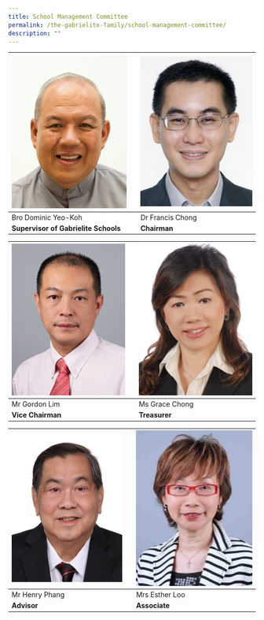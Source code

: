 ```yaml
---
title: School Management Committee
permalink: /the-gabrielite-family/school-management-committee/
description: ""
---
```

| ![](/images/Bro%20Dominic%20Yeo%20Koh.jpeg) |  | ![](/images/Dr%20Francis%20Chong.jpg) |
| -------- | -------- | -------- |
| Bro Dominic Yeo-Koh || Dr Francis Chong     |
|**Supervisor of Gabrielite Schools** | | **Chairman**|

| ![](/images/Mr%20Gordon%20Lim.jpg) |  | ![](/images/Ms%20Grace%20Chong.jpg) |
| -------- | -------- | -------- |
| Mr Gordon Lim     | | Ms Grace Chong    |
|**Vice Chairman**| |**Treasurer**|

| ![](/images/Mr%20Henry%20Phang.jpg) |  | ![](/images/Mrs%20Esther%20Loo.jpg) |
| -------- | -------- | -------- |
| Mr Henry Phang     | | Mrs Esther Loo  |
|**Advisor**| |**Associate**|